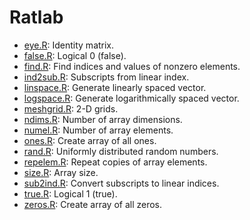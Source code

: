 # Ratlab

- [eye.R](eye.R): Identity matrix.
- [false.R](false.R): Logical 0 (false).
- [find.R](find.R): Find indices and values of nonzero elements.
- [ind2sub.R](ind2sub.R): Subscripts from linear index.
- [linspace.R](linspace.R): Generate linearly spaced vector.
- [logspace.R](logspace.R): Generate logarithmically spaced vector.
- [meshgrid.R](meshgrid.R): 2-D grids.
- [ndims.R](ndims.R): Number of array dimensions.
- [numel.R](numel.R): Number of array elements.
- [ones.R](ones.R): Create array of all ones.
- [rand.R](rand.R): Uniformly distributed random numbers.
- [repelem.R](repelem.R): Repeat copies of array elements.
- [size.R](size.R): Array size.
- [sub2ind.R](sub2ind.R): Convert subscripts to linear indices.
- [true.R](true.R): Logical 1 (true).
- [zeros.R](zeros.R): Create array of all zeros.
